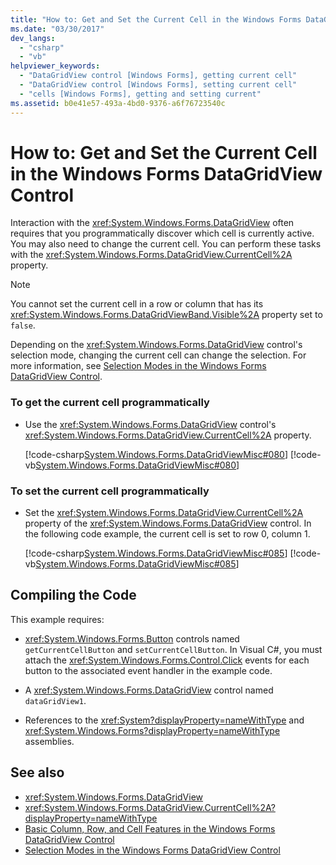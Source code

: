 ```yaml
---
title: "How to: Get and Set the Current Cell in the Windows Forms DataGridView Control"
ms.date: "03/30/2017"
dev_langs: 
  - "csharp"
  - "vb"
helpviewer_keywords: 
  - "DataGridView control [Windows Forms], getting current cell"
  - "DataGridView control [Windows Forms], setting current cell"
  - "cells [Windows Forms], getting and setting current"
ms.assetid: b0e41e57-493a-4bd0-9376-a6f76723540c
---
```

# How to: Get and Set the Current Cell in the Windows Forms DataGridView Control
Interaction with the <xref:System.Windows.Forms.DataGridView> often requires that you programmatically discover which cell is currently active. You may also need to change the current cell. You can perform these tasks with the <xref:System.Windows.Forms.DataGridView.CurrentCell%2A> property.  
  
> [!NOTE]
> You cannot set the current cell in a row or column that has its <xref:System.Windows.Forms.DataGridViewBand.Visible%2A> property set to `false`.  
  
 Depending on the <xref:System.Windows.Forms.DataGridView> control's selection mode, changing the current cell can change the selection. For more information, see [Selection Modes in the Windows Forms DataGridView Control](selection-modes-in-the-windows-forms-datagridview-control.md).  
  
### To get the current cell programmatically  
  
- Use the <xref:System.Windows.Forms.DataGridView> control's <xref:System.Windows.Forms.DataGridView.CurrentCell%2A> property.  
  
     [!code-csharp[System.Windows.Forms.DataGridViewMisc#080](~/samples/snippets/csharp/VS_Snippets_Winforms/System.Windows.Forms.DataGridViewMisc/CS/datagridviewmisc.cs#080)]
     [!code-vb[System.Windows.Forms.DataGridViewMisc#080](~/samples/snippets/visualbasic/VS_Snippets_Winforms/System.Windows.Forms.DataGridViewMisc/VB/datagridviewmisc.vb#080)]  
  
### To set the current cell programmatically  
  
- Set the <xref:System.Windows.Forms.DataGridView.CurrentCell%2A> property of the <xref:System.Windows.Forms.DataGridView> control. In the following code example, the current cell is set to row 0, column 1.  
  
     [!code-csharp[System.Windows.Forms.DataGridViewMisc#085](~/samples/snippets/csharp/VS_Snippets_Winforms/System.Windows.Forms.DataGridViewMisc/CS/datagridviewmisc.cs#085)]
     [!code-vb[System.Windows.Forms.DataGridViewMisc#085](~/samples/snippets/visualbasic/VS_Snippets_Winforms/System.Windows.Forms.DataGridViewMisc/VB/datagridviewmisc.vb#085)]  
  
## Compiling the Code  
 This example requires:  
  
- <xref:System.Windows.Forms.Button> controls named `getCurrentCellButton` and `setCurrentCellButton`. In Visual C#, you must attach the <xref:System.Windows.Forms.Control.Click> events for each button to the associated event handler in the example code.  
  
- A <xref:System.Windows.Forms.DataGridView> control named `dataGridView1`.  
  
- References to the <xref:System?displayProperty=nameWithType> and <xref:System.Windows.Forms?displayProperty=nameWithType> assemblies.  
  
## See also

- <xref:System.Windows.Forms.DataGridView>
- <xref:System.Windows.Forms.DataGridView.CurrentCell%2A?displayProperty=nameWithType>
- [Basic Column, Row, and Cell Features in the Windows Forms DataGridView Control](basic-column-row-and-cell-features-wf-datagridview-control.md)
- [Selection Modes in the Windows Forms DataGridView Control](selection-modes-in-the-windows-forms-datagridview-control.md)

